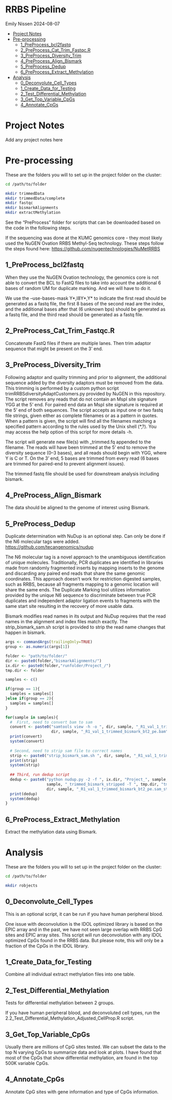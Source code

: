 RRBS Pipeline
================
Emily Nissen
2024-08-07

- [Project Notes](#project-notes)
- [Pre-processing](#pre-processing)
  - [1_PreProcess_bcl2fastq](#1_preprocess_bcl2fastq)
  - [2_PreProcess_Cat_Trim_Fastqc.R](#2_preprocess_cat_trim_fastqcr)
  - [3_PreProcess_Diversity_Trim](#3_preprocess_diversity_trim)
  - [4_PreProcess_Align_Bismark](#4_preprocess_align_bismark)
  - [5_PreProcess_Dedup](#5_preprocess_dedup)
  - [6_PreProcess_Extract_Methylation](#6_preprocess_extract_methylation)
- [Analysis](#analysis)
  - [0_Deconvolute_Cell_Types](#0_deconvolute_cell_types)
  - [1_Create_Data_for_Testing](#1_create_data_for_testing)
  - [2_Test_Differential_Methylation](#2_test_differential_methylation)
  - [3_Get_Top_Variable_CpGs](#3_get_top_variable_cpgs)
  - [4_Annotate_CpGs](#4_annotate_cpgs)

# Project Notes

Add any project notes here

# Pre-processing

These are the folders you will to set up in the project folder on the
cluster:

``` bash
cd /path/to/folder

mkdir trimmedData
mkdir trimmedData/complete
mkdir fastqc
mkdir bismarkAlignments
mkdir extractMethylation
```

See the “PreProcess” folder for scripts that can be downloaded based on
the code in the following steps.

If the sequencing was done at the KUMC genomics core - they most likely
used the NuGEN Ovation RRBS Methyl-Seq technology. These steps follow
the steps found here: <https://github.com/nugentechnologies/NuMetRRBS>

## 1_PreProcess_bcl2fastq

When they use the NuGEN Ovation technology, the genomics core is not
able to convert the BCL to FastQ files to take into account the
additional 6 bases of random UM for duplicate marking. And we will have
to do it.

We use the –use-bases-mask Y*,I8Y*,Y\* to indicate the first read should
be generated as a fastq file, the first 8 bases of the second read are
the index, and the additional bases after that (6 unknown bps) should be
generated as a fastq file, and the third read should be generated as a
fastq file.

## 2_PreProcess_Cat_Trim_Fastqc.R

Concatenate FastQ files if there are multiple lanes. Then trim adaptor
sequence that might be present on the 3’ end.

## 3_PreProcess_Diversity_Trim

Following adaptor and quality trimming and prior to alignment, the
additional sequence added by the diversity adaptors must be removed from
the data. This trimming is performed by a custom python script
trimRRBSdiversityAdaptCustomers.py provided by NuGEN in this repository.
The script removes any reads that do not contain an MspI site signature
YGG at the 5’ end. For paired end data an MspI site signature is
required at the 5’ end of both sequences. The script accepts as input
one or two fastq file strings, given either as complete filenames or as
a pattern in quotes. When a pattern is given, the script will find all
the filenames matching a specified pattern according to the rules used
by the Unix shell (\*,?). You may access the help option of this script
for more details -h.

The script will generate new file(s) with \_trimmed.fq appended to the
filename. The reads will have been trimmed at the 5’ end to remove the
diversity sequence (0–3 bases), and all reads should begin with YGG,
where Y is C or T. On the 3’ end, 5 bases are trimmed from every read (6
bases are trimmed for paired-end to prevent alignment issues).

The trimmed fastq file should be used for downstream analysis including
bismark.

## 4_PreProcess_Align_Bismark

The data should be aligned to the genome of interest using Bismark.

## 5_PreProcess_Dedup

Duplicate determination with NuDup is an optional step. Can only be done
if the N6 molecular tags were added.
<https://github.com/tecangenomics/nudup>

The N6 molecular tag is a novel approach to the unambiguous
identification of unique molecules. Traditionally, PCR duplicates are
identified in libraries made from randomly fragmented inserts by mapping
inserts to the genome and discarding any paired end reads that share the
same genomic coordinates. This approach doesn’t work for restriction
digested samples, such as RRBS, because all fragments mapping to a
genomic location will share the same ends. The Duplicate Marking tool
utilizes information provided by the unique N6 sequence to discriminate
between true PCR duplicates and independent adaptor ligation events to
fragments with the same start site resulting in the recovery of more
usable data.

Bismark modifies read names in its output and NuDup requires that the
read names in the alignment and index files match exactly. The
strip_bismark_sam.sh script is provided to strip the read name changes
that happen in bismark.

``` r
args <- commandArgs(trailingOnly=TRUE)
group <- as.numeric(args[1])

folder <- "path/to/folder/"
dir <- paste0(folder,"bismarkAlignments/")
ix.dir <- paste0(folder,"runfolder/Project_/")
tmp.dir <- folder

samples <- c()

if(group == 1){
  samples = samples[]
}else if(group == 2){
  samples = samples[]
}

for(sample in samples){
  #  First, need to convert bam to sam
  convert <- paste0("samtools view -h -o ", dir, sample, "_R1_val_1_trimmed_bismark_bt2_pe.sam ", 
                    dir, sample, "_R1_val_1_trimmed_bismark_bt2_pe.bam")
  print(convert)
  system(convert)
  
  # Second, need to strip sam file to correct names
  strip <- paste0("strip_bismark_sam.sh ", dir, sample, "_R1_val_1_trimmed_bismark_bt2_pe.sam")
  print(strip)
  system(strip)
  
  ## Third, run dedup script
  dedup <- paste0("python nudup.py -2 -f ", ix.dir, "Project_", sample, "/", sample, "_R2.fastq -o ",
                  sample, "_trimmed_bismark_stripped -T ", tmp.dir, "tmp", sample, " ", 
                  dir, sample, "_R1_val_1_trimmed_bismark_bt2_pe.sam_stripped.sam")
  print(dedup)
  system(dedup)
}
```

## 6_PreProcess_Extract_Methylation

Extract the methylation data using Bismark.

# Analysis

These are the folders you will to set up in the project folder on the
cluster:

``` bash
cd /path/to/folder

mkdir robjects
```

## 0_Deconvolute_Cell_Types

This is an optional script, it can be run if you have human peripheral
blood.

One issue with deconvolution is the IDOL optimized library is based on
the EPIC array and in the past, we have not seen large overlap with RRBS
CpG sites and EPIC array sites. This script will run deconvolution with
any IDOL optimized CpGs found in the RRBS data. But please note, this
will only be a fraction of the CpGs in the IDOL library.

## 1_Create_Data_for_Testing

Combine all individual extract methylation files into one table.

## 2_Test_Differential_Methylation

Tests for differential methylation between 2 groups.

If you have human peripheral blood, and deconvoluted cell types, run the
2.2_Test_Differential_Methylation_Adjusted_CellProp.R script.

## 3_Get_Top_Variable_CpGs

Usually there are millions of CpG sites tested. We can subset the data
to the top N varying CpGs to summarize data and look at plots. I have
found that most of the CpGs that show differential methylation, are
found in the top 500K variable CpGs.

## 4_Annotate_CpGs

Annotate CpG sites with gene information and type of CpGs information.
